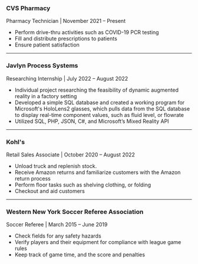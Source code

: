 ### CVS Pharmacy

Pharmacy Technician | November 2021 – Present

- Perform drive-thru activities such as COVID-19 PCR testing
- Fill and distribute prescriptions to patients
- Ensure patient satisfaction

---

### Javlyn Process Systems 

Researching Internship | July 2022 – August 2022

- Individual project researching the feasibility of dynamic augmented reality in a factory setting
- Developed a simple SQL database and created a working program for Microsoft's HoloLens2 glasses, which pulls data from the SQL database to display real-time component values, such as fluid level, or flowrate
- Utilized SQL, PHP, JSON, C#, and Microsoft’s Mixed Reality API

---

### Kohl's

Retail Sales Associate | October 2020 – August 2022

- Unload truck and replenish stock.
- Receive Amazon returns and familiarize customers with the Amazon return process
- Perform floor tasks such as shelving clothing, or folding
- Checkout and aid customers

---

### Western New York Soccer Referee Association

Soccer Referee | March 2015 – June 2019

- Check fields for any safety hazards
- Verify players and their equipment for compliance with league game rules
- Keep track of game time, and the score and penalties